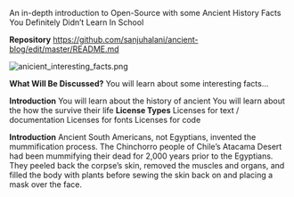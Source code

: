  An in-depth introduction to Open-Source with some  Ancient History Facts You Definitely Didn’t Learn In School

**Repository**
  https://github.com/sanjuhalani/ancient-blog/edit/master/README.md
  
  ![anicient_interesting_facts.png](https://allthatsinteresting.com/wordpress/wp-content/uploads/2018/07/chinchorro-mummy.png)
  
**What Will Be Discussed?**
  You will learn about some interesting facts...

**Introduction**
  You will learn about the history of ancient
  You will learn about the how the survive their life
**License Types**
  Licenses for text / documentation
  Licenses for fonts
  Licenses for code

  
**Introduction**
  Ancient South Americans, not Egyptians, invented the mummification process. The Chinchorro people of Chile’s Atacama Desert had been mummifying their dead for 2,000 years prior to the Egyptians. They peeled back the corpse’s skin, removed the muscles and organs, and filled the body with plants before sewing the skin back on and placing a mask over the face.
  
